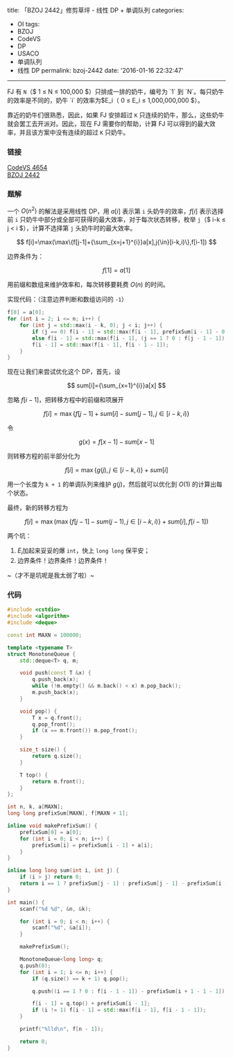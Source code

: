 title: 「BZOJ 2442」修剪草坪 - 线性 DP + 单调队列
categories:
  - OI
tags:
  - BZOJ
  - CodeVS
  - DP
  - USACO
  - 单调队列
  - 线性 DP
permalink: bzoj-2442
date: '2016-01-16 22:32:47'
---

FJ 有 `N`（$ 1 ≤ N ≤ 100,000 $）只排成一排的奶牛，编号为 `1` 到 `N`。每只奶牛的效率是不同的，奶牛 `i` 的效率为$E_i$（$ 0 ≤ E_i ≤ 1,000,000,000 $）。

靠近的奶牛们很熟悉，因此，如果 FJ 安排超过 `K` 只连续的奶牛，那么，这些奶牛就会罢工去开派对。因此，现在 FJ 需要你的帮助，计算 FJ 可以得到的最大效率，并且该方案中没有连续的超过 `K` 只奶牛。

<!-- more -->

### 链接

[CodeVS 4654](http://codevs.cn/problem/4654/)  
[BZOJ 2442](http://www.lydsy.com/JudgeOnline/problem.php?id=2442)

### 题解

一个 $O(n^2)$ 的解法是采用线性 DP，用 $a[i]$ 表示第 `i` 头奶牛的效率，$f[i]$ 表示选择前 `i` 只奶牛中部分或全部可获得的最大效率，对于每次状态转移，枚举 `j`（$ i-k ≤ j < i $），计算不选择第 `j` 头奶牛时的最大效率。

$$ f[i]=\max(\max\{f[j-1]+{\sum_{x=j+1}^{i}}a[x],j{\in}[i-k,i)\},f[i-1]) $$

边界条件为：

$$ f[1]=a[1] $$

用前缀和数组来维护效率和，每次转移要耗费 $O(n)$ 的时间。

实现代码：（注意边界判断和数组访问的 `-1`）

```cpp
f[0] = a[0];
for (int i = 2; i <= n; i++) {
    for (int j = std::max(i - k, 0); j < i; j++) {
        if (j == 0) f[i - 1] = std::max(f[i - 1], prefixSum[i - 1] - 0);
        else f[i - 1] = std::max(f[i - 1], (j == 1 ? 0 : f[j - 1 - 1]) + prefixSum[i - 1] - prefixSum[j + 1 - 1 - 1]);
        f[i - 1] = std::max(f[i - 1], f[i - 1 - 1]);
    }
}
```

现在让我们来尝试优化这个 DP，首先，设

$$ sum[i]={\sum_{x=1}^{i}}a[x] $$

忽略 $f[i-1]$，把转移方程中的前缀和项展开

$$ f[i] = \max\{f[j-1]+sum[i]-sum[j-1],j{\in}[i-k,i)\} $$

令

$$ g(x) = f[x-1]-sum[x-1] $$

则转移方程的前半部分化为

$$ f[i] = \max\{g(j),j{\in}[i-k,i)\}+sum[i] $$

用一个长度为 `k + 1` 的单调队列来维护 $g(j)$，然后就可以优化到 $O(1)$ 的计算出每个状态。

最终，新的转移方程为

$$ f[i] = \max(\max\{f[j-1]-sum(j-1),j{\in}[i-k,i)\}+sum[i],f[i-1]) $$

两个坑：

1. $E_i$加起来妥妥的爆 `int`，快上 `long long` 保平安；
2. 边界条件！边界条件！边界条件！

~（才不是坑呢是我太弱了啦）~

### 代码

```cpp
#include <cstdio>
#include <algorithm>
#include <deque>

const int MAXN = 100000;

template <typename T>
struct MonotoneQueue {
    std::deque<T> q, m;

    void push(const T &x) {
        q.push_back(x);
        while (!m.empty() && m.back() < x) m.pop_back();
        m.push_back(x);
    }

    void pop() {
        T x = q.front();
        q.pop_front();
        if (x == m.front()) m.pop_front();
    }

    size_t size() {
        return q.size();
    }

    T top() {
        return m.front();
    }
};

int n, k, a[MAXN];
long long prefixSum[MAXN], f[MAXN + 1];

inline void makePrefixSum() {
    prefixSum[0] = a[0];
    for (int i = 0; i < n; i++) {
        prefixSum[i] = prefixSum[i - 1] + a[i];
    }
}

inline long long sum(int i, int j) {
    if (i > j) return 0;
    return i == 1 ? prefixSum[j - 1] : prefixSum[j - 1] - prefixSum[i - 1 - 1];
}

int main() {
    scanf("%d %d", &n, &k);

    for (int i = 0; i < n; i++) {
        scanf("%d", &a[i]);
    }

    makePrefixSum();

    MonotoneQueue<long long> q;
    q.push(0);
    for (int i = 1; i <= n; i++) {
        if (q.size() == k + 1) q.pop();

        q.push((i == 1 ? 0 : f[i - 1 - 1]) - prefixSum[i + 1 - 1 - 1]);

        f[i - 1] = q.top() + prefixSum[i - 1];
        if (i != 1) f[i - 1] = std::max(f[i - 1], f[i - 1 - 1]);
    }

    printf("%lld\n", f[n - 1]);

    return 0;
}
```